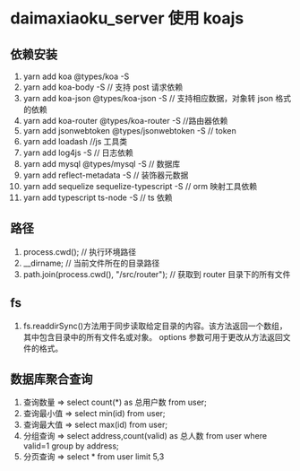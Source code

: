 # daimaxiaoku_server 使用 koajs

## 依赖安装

1. yarn add koa @types/koa -S
2. yarn add koa-body -S // 支持 post 请求依赖
3. yarn add koa-json @types/koa-json -S // 支持相应数据，对象转 json 格式的依赖
4. yarn add koa-router @types/koa-router -S //路由器依赖
5. yarn add jsonwebtoken @types/jsonwebtoken -S // token
6. yarn add loadash //js 工具类
7. yarn add log4js -S // 日志依赖
8. yarn add mysql @types/mysql -S // 数据库
9. yarn add reflect-metadata -S // 装饰器元数据
10. yarn add sequelize sequelize-typescript -S // orm 映射工具依赖
11. yarn add typescript ts-node -S // ts 依赖

## 路径

1. process.cwd(); // 执行环境路径
2. \_\_dirname; // 当前文件所在的目录路径
3. path.join(process.cwd(), "/src/router"); // 获取到 router 目录下的所有文件

## fs

1. fs.readdirSync()方法用于同步读取给定目录的内容。该方法返回一个数组，其中包含目录中的所有文件名或对象。 options 参数可用于更改从方法返回文件的格式。

## 数据库聚合查询

1. 查询数量 => select count(\*) as 总用户数 from user;
2. 查询最小值 => select min(id) from user;
3. 查询最大值 => select max(id) from user;
4. 分组查询 => select address,count(valid) as 总人数 from user where valid=1 group by address;
5. 分页查询 => select \* from user limit 5,3
